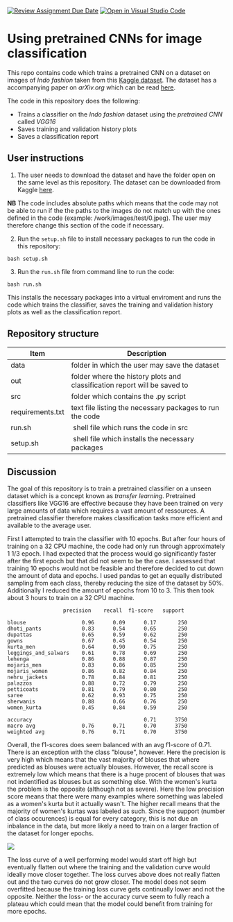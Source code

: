 [![Review Assignment Due Date](https://classroom.github.com/assets/deadline-readme-button-24ddc0f5d75046c5622901739e7c5dd533143b0c8e959d652212380cedb1ea36.svg)](https://classroom.github.com/a/Aj7Sf-j_)
[![Open in Visual Studio Code](https://classroom.github.com/assets/open-in-vscode-718a45dd9cf7e7f842a935f5ebbe5719a5e09af4491e668f4dbf3b35d5cca122.svg)](https://classroom.github.com/online_ide?assignment_repo_id=10866179&assignment_repo_type=AssignmentRepo)
# Using pretrained CNNs for image classification

This repo contains code which trains a pretrained CNN on a dataset on images of *Indo fashion* taken from this [Kaggle dataset](https://www.kaggle.com/datasets/validmodel/indo-fashion-dataset). The dataset has a accompanying paper on *arXiv.org* which can be read [here](https://arxiv.org/abs/2104.02830).

The code in this repository does the following:

- Trains a classifier on the *Indo fashion* dataset using the *pretrained CNN* called *VGG16*
- Saves training and validation history plots
- Saves a classification report

## User instructions

1. The user needs to download the dataset and have the folder open on the same level as this repository.
The dataset can be downloaded from Kaggle [here](https://www.kaggle.com/datasets/validmodel/indo-fashion-dataset).

**NB** The code includes absolute paths which means that the code may not be able to run if the the paths to the images do not match up with the ones defined in the code (example: /work/images/test/0.jpeg). The user may therefore change this section of the code if necessary. 

2. Run the ```setup.sh``` file to install necessary packages to run the code in this repository:

```bash setup.sh```

3. Run the ```run.sh``` file from command line to run the code:

```bash run.sh```

This installs the necessary packages into a virtual enviroment and runs the code which trains the classifier, saves the training and validation history plots as well as the classification report.

## Repository structure

| Item | Description |
| --- | --- |
| data | folder in which the user may save the dataset |
| out | folder where the history plots and classification report will be saved to |
| src | folder which contains the .py script |
| requirements.txt | text file listing the necessary packages to run the code |
| run.sh | shell file which runs the code in src |
| setup.sh | shell file which installs the necessary packages |

## Discussion

The goal of this repository is to train a pretrained classifier on a unseen dataset which is a concept known as *transfer learning*. Pretrained classifiers like VGG16 are effective because they have been trained on very large amounts of data which requires a vast amount of ressources. A pretrained classifier therefore makes classification tasks more efficient and available to the average user.

First I attempted to train the classifier with 10 epochs. But after four hours of training on a 32 CPU machine, the code had only run through approximately 1 1/3 epoch. I had expected that the process would go significantly faster after the first epoch but that did not seem to be the case. I assessed that training 10 epochs would not be feasible and therefore decided to cut down the amount of data and epochs. 
I used pandas to get an equally distributed sampling from each class, thereby reducing the size of the dataset by 50%. Additionally I reduced the amount of epochs from 10 to 3. This then took about 3 hours to train on a 32 CPU machine.

                      precision    recall  f1-score   support

    blouse                  0.96      0.09      0.17       250
    dhoti_pants             0.83      0.54      0.65       250
    dupattas                0.65      0.59      0.62       250
    gowns                   0.67      0.45      0.54       250
    kurta_men               0.64      0.90      0.75       250
    leggings_and_salwars    0.61      0.78      0.69       250
    lehenga                 0.86      0.88      0.87       250
    mojaris_men             0.83      0.86      0.85       250
    mojaris_women           0.86      0.82      0.84       250
    nehru_jackets           0.78      0.84      0.81       250
    palazzos                0.88      0.72      0.79       250
    petticoats              0.81      0.79      0.80       250
    saree                   0.62      0.93      0.75       250
    sherwanis               0.88      0.66      0.76       250
    women_kurta             0.45      0.84      0.59       250

    accuracy                                    0.71      3750
    macro avg               0.76      0.71      0.70      3750
    weighted avg            0.76      0.71      0.70      3750

Overall, the f1-scores does seem balanced with an avg f1-score of 0.71. There is an exception with the class "blouse", however. Here the precision is very high which means that the vast majority of blouses that where predicted as blouses were actually blouses. However, the recall score is extremely low which means that there is a huge procent of blouses that was not indentified as blouses but as something else. With the women's kurta the problem is the opposite (although not as severe). Here the low precision score means that there were many examples where something was labeled as a women's kurta but it actually wasn't. The higher recall means that the majority of women's kurtas was labeled as such. Since the support (number of class occurences) is equal for every category, this is not due an inbalance in the data, but more likely a need to train on a larger fraction of the dataset for longer epochs.


![](out/history_plt.png)

The loss curve of a well performing model would start off high but eventually flatten out where the training and the validation curve would ideally move closer together. The loss curves above does not really flatten out and the two curves do not grow closer. The model does not seem overfitted because the training loss curve gets continually lower and not the opposite. Neither the loss- or the accuracy curve seem to fully reach a plateau which could mean that the model could benefit from training for more epochs. 